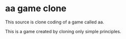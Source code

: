 # aa game clone

This source is clone coding of a game called aa.

This is a game created by cloning only simple principles.